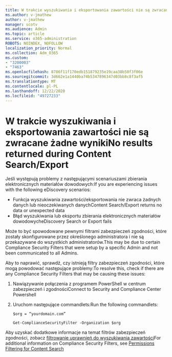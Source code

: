 ```yaml
---
title: W trakcie wyszukiwania i eksportowania zawartości nie są zwracane żadne wyniki
ms.author: v-jmathew
author: v-jmathew
manager: scotv
ms.audience: Admin
ms.topic: article
ms.service: o365-administration
ROBOTS: NOINDEX, NOFOLLOW
localization_priority: Normal
ms.collection: Adm_O365
ms.custom:
- "3200003"
- "7463"
ms.openlocfilehash: 8786f11f170edb151879235e19caa38b50f3f06e
ms.sourcegitcommit: 3d662e1a1440ba74b5347896347d03bb8c8f3af5
ms.translationtype: MT
ms.contentlocale: pl-PL
ms.lasthandoff: 12/22/2020
ms.locfileid: "49727233"
---
```

# <a name="no-results-returned-during-content-searchexport"></a><span data-ttu-id="60db4-102">W trakcie wyszukiwania i eksportowania zawartości nie są zwracane żadne wyniki</span><span class="sxs-lookup"><span data-stu-id="60db4-102">No results returned during Content Search/Export</span></span>

<span data-ttu-id="60db4-103">Jeśli występują problemy z następującymi scenariuszami zbierania elektronicznych materiałów dowodowych:</span><span class="sxs-lookup"><span data-stu-id="60db4-103">If you are experiencing issues with the following eDiscovery scenarios:</span></span>

- <span data-ttu-id="60db4-104">Funkcja wyszukiwania zawartości/eksportowania nie zwraca żadnych danych lub nieoczekiwanych danych</span><span class="sxs-lookup"><span data-stu-id="60db4-104">Content Search/Export returns no data or unexpected data</span></span>
- <span data-ttu-id="60db4-105">Błąd wyszukiwania lub eksportu zbierania elektronicznych materiałów dowodowych</span><span class="sxs-lookup"><span data-stu-id="60db4-105">eDiscovery Search or Export fails</span></span>

<span data-ttu-id="60db4-106">Może to być spowodowane pewnymi filtrami zabezpieczeń zgodności, które zostały skonfigurowane przez określonego administratora i nie są przekazywane do wszystkich administratorów.</span><span class="sxs-lookup"><span data-stu-id="60db4-106">This may be due to certain Compliance Security Filters that were setup by a specific Admin and not been communicated to all Admins.</span></span>

<span data-ttu-id="60db4-107">Aby to naprawić, sprawdź, czy istnieją filtry zabezpieczeń zgodności, które mogą powodować następujące problemy:</span><span class="sxs-lookup"><span data-stu-id="60db4-107">To resolve this, check if there are any Compliance Security Filters that may be causing these issues:</span></span>

1. <span data-ttu-id="60db4-108">Nawiązywanie połączenia z programem PowerShell w centrum zabezpieczeń i zgodności</span><span class="sxs-lookup"><span data-stu-id="60db4-108">Connect to Security and Compliance Center Powershell</span></span>
2. <span data-ttu-id="60db4-109">Uruchom następujące commandlets:</span><span class="sxs-lookup"><span data-stu-id="60db4-109">Run the following commandlets:</span></span>

    `$org = “yourdomain.com”`

    `Get-ComplianceSecurityFilter -Organization $org`

<span data-ttu-id="60db4-110">Aby uzyskać dodatkowe informacje na temat filtrów zabezpieczeń zgodności, zobacz [filtrowanie uprawnień do wyszukiwania zawartości](https://docs.microsoft.com/microsoft-365/compliance/permissions-filtering-for-content-search)</span><span class="sxs-lookup"><span data-stu-id="60db4-110">For additional information on Compliance Security Filters, see [Permissions Filtering for Content Search](https://docs.microsoft.com/microsoft-365/compliance/permissions-filtering-for-content-search)</span></span>
